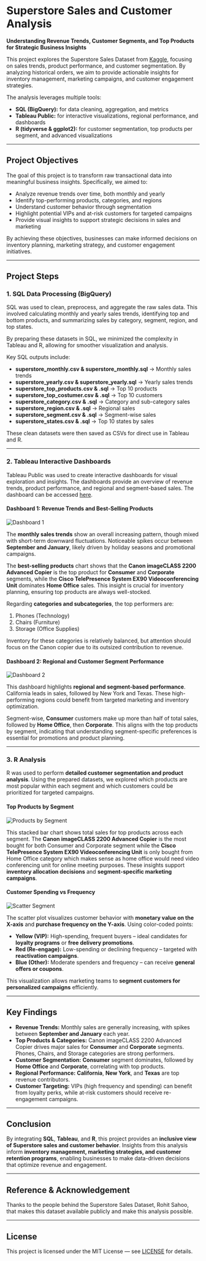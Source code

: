 # Superstore Sales and Customer Analysis

**Understanding Revenue Trends, Customer Segments, and Top Products for Strategic Business Insights**

This project explores the Superstore Sales Dataset from [Kaggle](https://www.kaggle.com/datasets/rohitsahoo/sales-forecasting), focusing on sales trends, product performance, and customer segmentation. By analyzing historical orders, we aim to provide actionable insights for inventory management, marketing campaigns, and customer engagement strategies.

The analysis leverages multiple tools:
- **SQL (BigQuery):** for data cleaning, aggregation, and metrics
- **Tableau Public:** for interactive visualizations, regional performance, and dashboards
- **R (tidyverse & ggplot2):** for customer segmentation, top products per segment, and advanced visualizations

---

## Project Objectives

The goal of this project is to transform raw transactional data into meaningful business insights. Specifically, we aimed to:

- Analyze revenue trends over time, both monthly and yearly
- Identify top-performing products, categories, and regions
- Understand customer behavior through segmentation
- Highlight potential VIPs and at-risk customers for targeted campaigns
- Provide visual insights to support strategic decisions in sales and marketing

By achieving these objectives, businesses can make informed decisions on inventory planning, marketing strategy, and customer engagement initiatives.

---

## Project Steps

### 1. SQL Data Processing (BigQuery)

SQL was used to clean, preprocess, and aggregate the raw sales data. This involved calculating monthly and yearly sales trends, identifying top and bottom products, and summarizing sales by category, segment, region, and top states.  

By preparing these datasets in SQL, we minimized the complexity in Tableau and R, allowing for smoother visualization and analysis.  

Key SQL outputs include:  
- **superstore_monthly.csv & superstore_monthly.sql** → Monthly sales trends  
- **superstore_yearly.csv & superstore_yearly.sql** → Yearly sales trends  
- **superstore_top_products.csv & .sql** → Top 10 products  
- **superstore_top_costumer.csv & .sql** → Top 10 customers  
- **superstore_category.csv & .sql** → Category and sub-category sales  
- **superstore_region.csv & .sql** → Regional sales  
- **superstore_segment.csv & .sql** → Segment-wise sales  
- **superstore_states.csv & .sql** → Top 10 states by sales  

These clean datasets were then saved as CSVs for direct use in Tableau and R.

---

### 2. Tableau Interactive Dashboards

Tableau Public was used to create interactive dashboards for visual exploration and insights. The dashboards provide an overview of revenue trends, product performance, and regional and segment-based sales. 
The dashboard can be accessed [here](https://public.tableau.com/shared/FKBK62RR5?:display_count=n&:origin=viz_share_link).

#### Dashboard 1: Revenue Trends and Best-Selling Products

![Dashboard 1](Tableau/Revenue%20Trends%20and%20Best-Selling%20Products.png)

The **monthly sales trends** show an overall increasing pattern, though mixed with short-term downward fluctuations. Noticeable spikes occur between **September and January**, likely driven by holiday seasons and promotional campaigns.  

The **best-selling products** chart shows that the **Canon imageCLASS 2200 Advanced Copier** is the top product for **Consumer** and **Corporate** segments, while the **Cisco TelePresence System EX90 Videoconferencing Unit** dominates **Home Office** sales. This insight is crucial for inventory planning, ensuring top products are always well-stocked.  

Regarding **categories and subcategories**, the top performers are:  
1. Phones (Technology)  
2. Chairs (Furniture)  
3. Storage (Office Supplies)  

Inventory for these categories is relatively balanced, but attention should focus on the Canon copier due to its outsized contribution to revenue.

#### Dashboard 2: Regional and Customer Segment Performance

![Dashboard 2](Tableau/Regional%20and%20Customer%20Segment%20Performance.png)

This dashboard highlights **regional and segment-based performance**. California leads in sales, followed by New York and Texas. These high-performing regions could benefit from targeted marketing and inventory optimization.  

Segment-wise, **Consumer** customers make up more than half of total sales, followed by **Home Office**, then **Corporate**. This aligns with the top products by segment, indicating that understanding segment-specific preferences is essential for promotions and product planning.

---

### 3. R Analysis

R was used to perform **detailed customer segmentation and product analysis**. Using the prepared datasets, we explored which products are most popular within each segment and which customers could be prioritized for targeted campaigns.

#### Top Products by Segment

![Products by Segment](R/products_by_segment.png)

This stacked bar chart shows total sales for top products across each segment. The **Canon imageCLASS 2200 Advanced Copier** is the most bought for both Consumer and Corporate segment while the **Cisco TelePresence System EX90 Videoconferencing Unit** is only bought from Home Office category which makes sense as home office would need video conferencing unit for online meeting purposes. These insights support **inventory allocation decisions** and **segment-specific marketing campaigns**.

#### Customer Spending vs Frequency

![Scatter Segment](R/scatter_segment.png)

The scatter plot visualizes customer behavior with **monetary value on the X-axis** and **purchase frequency on the Y-axis**. Using color-coded points:  
- **Yellow (VIP):** High-spending, frequent buyers – ideal candidates for **loyalty programs** or **free delivery promotions**.  
- **Red (Re-engage):** Low-spending or declining frequency – targeted with **reactivation campaigns**.  
- **Blue (Other):** Moderate spenders and frequency – can receive **general offers or coupons**.  

This visualization allows marketing teams to **segment customers for personalized campaigns** efficiently.

---

## Key Findings

- **Revenue Trends:** Monthly sales are generally increasing, with spikes between **September and January** each year.  
- **Top Products & Categories:** Canon imageCLASS 2200 Advanced Copier drives major sales for **Consumer** and **Corporate** segments. Phones, Chairs, and Storage categories are strong performers.  
- **Customer Segmentation:** **Consumer** segment dominates, followed by **Home Office** and **Corporate**, correlating with top products.  
- **Regional Performance:** **California**, **New York**, and **Texas** are top revenue contributors.  
- **Customer Targeting:** VIPs (high frequency and spending) can benefit from loyalty perks, while at-risk customers should receive re-engagement campaigns.  

---

## Conclusion

By integrating **SQL**, **Tableau**, and **R**, this project provides an **inclusive view of Superstore sales and customer behavior**. Insights from this analysis inform **inventory management, marketing strategies, and customer retention programs**, enabling businesses to make data-driven decisions that optimize revenue and engagement.

---

## Reference & Acknowledgement

Thanks to the people behind the Superstore Sales Dataset, Rohit Sahoo, that makes this dataset available publicly and make this analysis possible.

---

## License

This project is licensed under the MIT License — see [LICENSE](LICENSE) for details.
